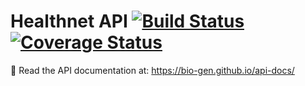 # Healthnet API [![Build Status](https://travis-ci.org/bio-gen/healthnet-api.svg?branch=master)](https://travis-ci.org/bio-gen/healthnet-api) [![Coverage Status](https://coveralls.io/repos/github/bio-gen/healthnet-api/badge.svg?branch=master)](https://coveralls.io/github/bio-gen/healthnet-api?branch=master)

:blue_book: Read the API documentation at: https://bio-gen.github.io/api-docs/